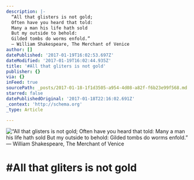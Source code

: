 ```yaml
---
description: |-
  “All that glisters is not gold;
  Often have you heard that told:
  Many a man his life hath sold
  But my outside to behold:
  Gilded tombs do worms enfold.” 
  ― William Shakespeare, The Merchant of Venice
author: []
datePublished: '2017-01-19T16:02:53.697Z'
dateModified: '2017-01-19T16:02:44.935Z'
title: '#All that gliters is not gold'
publisher: {}
via: {}
inFeed: true
sourcePath: _posts/2017-01-18-1f1d3505-a954-4d08-a82f-f6b23e99f568.md
starred: false
datePublishedOriginal: '2017-01-18T22:16:02.691Z'
_context: 'http://schema.org'
_type: Article

---
```

![“All that glisters is not gold;
Often have you heard that told:
Many a man his life hath sold
But my outside to behold:
Gilded tombs do worms enfold.” 
― William Shakespeare, The Merchant of Venice](https://the-grid-user-content.s3-us-west-2.amazonaws.com/d9c04fdb-fc9f-4158-8184-1518221d0f4b.jpg)

# \#All that gliters is not gold